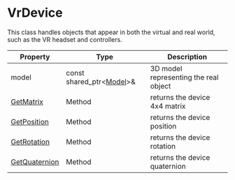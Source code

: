 # VrDevice

This class handles objects that appear in both the virtual and real world, such as the VR headset and controllers.

| Property | Type | Description |
| --- | --- | --- |
| model | const shared_ptr<[Model](Model.md)\>& | 3D model representing the real object |
| [GetMatrix](Hmd_GetMatrix.md) | Method | returns the device 4x4 matrix |
| [GetPosition](Hmd_GetPosition.md) | Method | returns the device position |
| [GetRotation](Hmd_GetRotation.md) | Method | returns the device rotation |
| [GetQuaternion](Hmd_GetQuaternion.md) | Method | returns the device quaternion |
